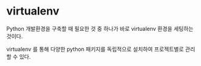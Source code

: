 # virtualenv

Python 개발환경을 구축할 때 필요한 것 중 하나가 바로 virtualenv 환경을 세팅하는 것이다.

virtualenv 를 통해 다양한 python 패키지를 독립적으로 설치하여 프로젝트별로 관리할 수 있다.

